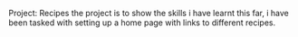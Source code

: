 Project: Recipes
the project is to show the skills i have learnt this far, i have been tasked
with setting up a home page with links to different recipes.
